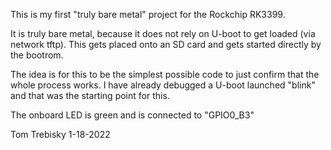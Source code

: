 This is my first "truly bare metal" project for the Rockchip RK3399.

It is truly bare metal, because it does not rely on U-boot to get
loaded (via network tftp).  This gets placed onto an SD card and
gets started directly by the bootrom.

The idea is for this to be the simplest possible code to just
confirm that the whole process works.
I have already debugged a U-boot launched "blink" and that
was the starting point for this.

The onboard LED is green and is connected to "GPIO0_B3"

Tom Trebisky  1-18-2022

